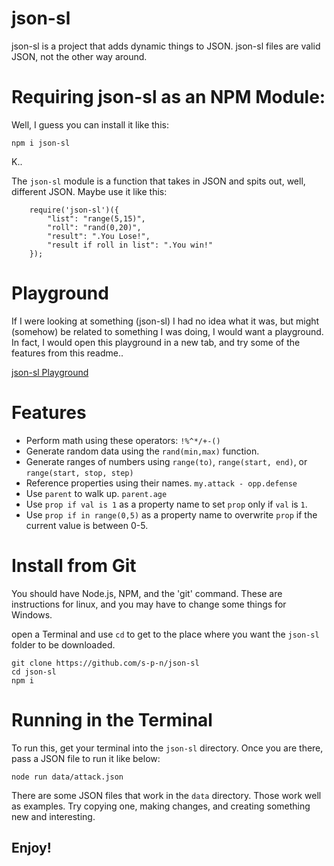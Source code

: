 # json-sl
json-sl is a project that adds dynamic things to JSON. json-sl
files are valid JSON, not the other way around.

# Requiring json-sl as an NPM Module:
Well, I guess you can install it like this:
```
npm i json-sl
```

K..

The `json-sl` module is a function that takes in JSON and spits out, well, different JSON. Maybe use it like this:
```
    require('json-sl')({
        "list": "range(5,15)",
        "roll": "rand(0,20)",
        "result": ".You Lose!",
        "result if roll in list": ".You win!"
    });
```

# Playground
If I were looking at something (json-sl) I had no idea what it was, but might (somehow) be related to something I was doing, I would want a playground. In fact, I would open this playground in a new tab, and try some of the features from this readme..

[json-sl Playground](https://s-p-n.github.io/json-sl/playground.html)


# Features
* Perform math using these operators: `!%^*/+-()`
* Generate random data using the `rand(min,max)` function.
* Generate ranges of numbers using `range(to)`, `range(start, end)`, or `range(start, stop, step)`
* Reference properties using their names. `my.attack - opp.defense`
* Use `parent` to walk up. `parent.age`
* Use `prop if val is 1` as a property name to set `prop` only if `val` is `1`.
* Use `prop if in range(0,5)` as a property name to overwrite `prop` if the current value is between 0-5.


# Install from Git
You should have Node.js, NPM, and the 'git' command.
These are instructions for linux, and you may have to 
change some things for Windows.

open a Terminal and use `cd` to get to the place where 
you want the `json-sl` folder to be downloaded.
```
git clone https://github.com/s-p-n/json-sl
cd json-sl
npm i
```


# Running in the Terminal
To run this, get your terminal into the `json-sl` directory.
Once you are there, pass a JSON file to run it like below:
```
node run data/attack.json
```

There are some JSON files that work in the `data` directory.
Those work well as examples. Try copying one, making changes,
and creating something new and interesting.



## Enjoy!

